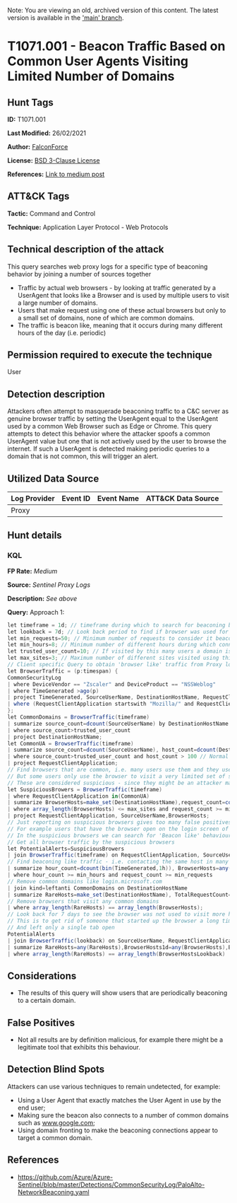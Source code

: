 Note: You are viewing an old, archived version of this content. The latest version is available in the ['main' branch](https://github.com/FalconForceTeam/FalconFriday/blob/main/0xFF-0027-Beacon-Traffic-Based-On-Common-User-Agents-Visiting-Limited-Domains.md).

# T1071.001 - Beacon Traffic Based on Common User Agents Visiting Limited Number of Domains
## Hunt Tags
**ID:** T1071.001 

**Last Modified:** 26/02/2021

**Author:** [FalconForce](https://falconforce.nl/)

**License:** [BSD 3-Clause License](https://github.com/FalconForceTeam/FalconFriday/blob/master/LICENSE)

**References:** [Link to medium post](https://medium.com/falconforce/falconfriday-recognizing-beaconing-traffic-0xff0d-f0fab038c22f)

## ATT&CK Tags
**Tactic:** Command and Control

**Technique:**  Application Layer Protocol - Web Protocols

## Technical description of the attack
​This query searches web proxy logs for a specific type of beaconing behavior by joining a number of sources together
* Traffic by actual web browsers - by looking at traffic generated by a UserAgent that looks like a Browser and is used by multiple users
  to visit a large number of domains.
* Users that make request using one of these actual browsers but only to a small set of domains, none of which are common domains.
* The traffic is beacon like, meaning that it occurs during many different hours of the day (i.e. periodic)

## Permission required to execute the technique
User
## Detection description
Attackers often attempt to masquerade beaconing traffic to a C&C server as genuine browser traffic by setting the UserAgent equal to the UserAgent used by a common Web Browser such as Edge or Chrome. This query attempts to detect this behavior where the attacker spoofs a common UserAgent value but one that is not actively used by the user to browse the internet. If such a UserAgent is detected making periodic queries to a domain that is not common, this will trigger an alert.

## Utilized Data Source
| Log Provider | Event ID | Event Name | ATT&CK Data Source |
|---------|---------|----------|---------|
|Proxy||||

## Hunt details
### KQL

**FP Rate:** *Medium*

**Source:** *Sentinel Proxy Logs*

**Description:** *See above*

**Query:**
Approach 1:
```C#
let timeframe = 1d; // timeframe during which to search for beaconing behaviour
let lookback = 7d; // Look back period to find if browser was used for other domains by user
let min_requests=50; // Minimum number of requests to consider it beacon traffic
let min_hours=8; // Minimum number of different hours during which connections were made to consider it beacon traffic
let trusted_user_count=10; // If visited by this many users a domain is considered 'trusted'
let max_sites=3; // Maximum number of different sites visited using this user-agent
// Client specific Query to obtain 'browser like' traffic from Proxy logs
let BrowserTraffic = (p:timespan) {
CommonSecurityLog
| where DeviceVendor == "Zscaler" and DeviceProduct == "NSSWeblog"
| where TimeGenerated >ago(p)
| project TimeGenerated, SourceUserName, DestinationHostName, RequestClientApplication
| where (RequestClientApplication startswith "Mozilla/" and RequestClientApplication contains "Gecko")
};
let CommonDomains = BrowserTraffic(timeframe)
| summarize source_count=dcount(SourceUserName) by DestinationHostName
| where source_count>trusted_user_count
| project DestinationHostName;
let CommonUA = BrowserTraffic(timeframe)
| summarize source_count=dcount(SourceUserName), host_count=dcount(DestinationHostName) by RequestClientApplication
| where source_count>trusted_user_count and host_count > 100 // Normal browsers are browsers used by many people and visiting many different sites
| project RequestClientApplication;
// Find browsers that are common, i.e. many users use them and they use them to visit many different sites
// But some users only use the browser to visit a very limited set of sites
// These are considered suspicious - since they might be an attacker masquerading a beacon as a legitimate browser
let SuspiciousBrowers = BrowserTraffic(timeframe)
| where RequestClientApplication in(CommonUA)
| summarize BrowserHosts=make_set(DestinationHostName),request_count=count() by RequestClientApplication, SourceUserName
| where array_length(BrowserHosts) <= max_sites and request_count >= min_requests
| project RequestClientApplication, SourceUserName,BrowserHosts;
// Just reporting on suspicious browsers gives too many false positives
// For example users that have the browser open on the login screen of 1 specific application
// In the suspicious browsers we can search for 'Beacon like' behaviour
// Get all browser traffic by the suspicious browsers
let PotentialAlerts=SuspiciousBrowers
| join BrowserTraffic(timeframe) on RequestClientApplication, SourceUserName
// Find beaconing like traffic - i.e. contacting the same host in many different hours
| summarize hour_count=dcount(bin(TimeGenerated,1h)), BrowserHosts=any(BrowserHosts), request_count=count() by RequestClientApplication, SourceUserName, DestinationHostName
| where hour_count >= min_hours and request_count >= min_requests
// Remove common domains like login.microsoft.com
| join kind=leftanti CommonDomains on DestinationHostName
| summarize RareHosts=make_set(DestinationHostName), TotalRequestCount=sum(request_count), BrowserHosts=any(BrowserHosts) by RequestClientApplication, SourceUserName
// Remove browsers that visit any common domains
| where array_length(RareHosts) == array_length(BrowserHosts);
// Look back for 7 days to see the browser was not used to visit more hosts
// This is to get rid of someone that started up the browser a long time ago
// And left only a single tab open
PotentialAlerts
| join BrowserTraffic(lookback) on SourceUserName, RequestClientApplication
| summarize RareHosts=any(RareHosts),BrowserHosts1d=any(BrowserHosts),BrowserHostsLookback=make_set(DestinationHostName) by SourceUserName, RequestClientApplication
| where array_length(RareHosts) == array_length(BrowserHostsLookback)

```

## Considerations
* The results of this query will show users that are periodically beaconing to a certain domain.

## False Positives
* Not all results are by definition malicious, for example there might be a legitimate tool that exhibits this behaviour.

## Detection Blind Spots
Attackers can use various techniques to remain undetected, for example:
* Using a User Agent that exactly matches the User Agent in use by the end user;
* Making sure the beacon also connects to a number of common domains such as www.google.com;
* Using domain fronting to make the beaconing connections appear to target a common domain.

## References
* https://github.com/Azure/Azure-Sentinel/blob/master/Detections/CommonSecurityLog/PaloAlto-NetworkBeaconing.yaml